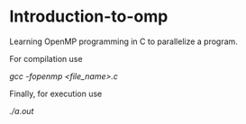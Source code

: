 # Introduction-to-omp
Learning OpenMP programming in C to parallelize a program.

For compilation use

_gcc -fopenmp <file_name>.c_

Finally, for execution use

_./a.out_
